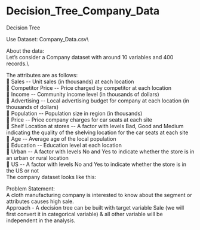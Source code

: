 # Decision_Tree_Company_Data

Decision Tree
 
Use Dataset: Company_Data.csv\

About the data:\
Let’s consider a Company dataset with around 10 variables and 400 records.\

The attributes are as follows:\
 Sales -- Unit sales (in thousands) at each location\
 Competitor Price -- Price charged by competitor at each location\
 Income -- Community income level (in thousands of dollars)\
 Advertising -- Local advertising budget for company at each location (in thousands of dollars)\
 Population -- Population size in region (in thousands)\
 Price -- Price company charges for car seats at each site\
 Shelf Location at stores -- A factor with levels Bad, Good and Medium indicating the quality of the shelving location for the car seats at each site\
 Age -- Average age of the local population\
 Education -- Education level at each location\
 Urban -- A factor with levels No and Yes to indicate whether the store is in an urban or rural location\
 US -- A factor with levels No and Yes to indicate whether the store is in the US or not\
The company dataset looks like this: 
 
Problem Statement:\
A cloth manufacturing company is interested to know about the segment or attributes causes high sale.\
Approach - A decision tree can be built with target variable Sale (we will first convert it in categorical variable) & all other variable will be independent in the analysis.  
